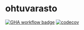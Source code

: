 # ohtuvarasto

[![GHA workflow badge](https://github.com/pinjakokkonen/ohtuvarasto/workflows/CI/badge.svg)](https://github.com/pinjakokkonen/ohtuvarasto/actions)
[![codecov](https://codecov.io/github/pinjakokkonen/ohtuvarasto/graph/badge.svg?token=7XPY75Z34H)](https://codecov.io/github/pinjakokkonen/ohtuvarasto)
